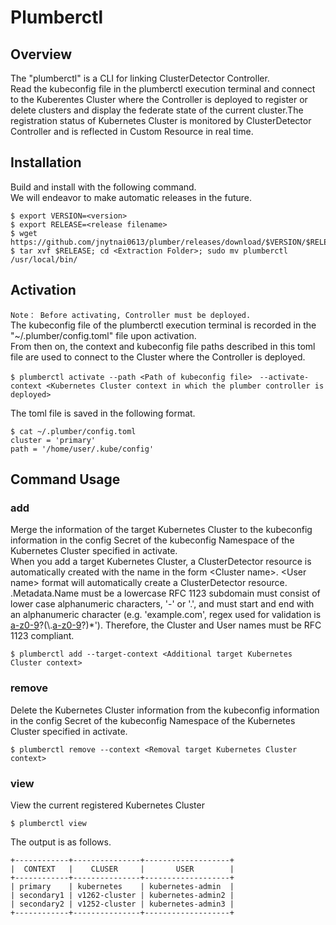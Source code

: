 # Plumberctl
## Overview
The "plumberctl" is a CLI for linking ClusterDetector Controller.  
Read the kubeconfig file in the plumberctl execution terminal and connect to the Kuberentes Cluster where the Controller is deployed to register or delete clusters and display the federate state of the current cluster.The registration status of Kubernetes Cluster is monitored by ClusterDetector Controller and is reflected in Custom Resource in real time.
## Installation
Build and install with the following command.  
We will endeavor to make automatic releases in the future.
```
$ export VERSION=<version>
$ export RELEASE=<release filename>
$ wget https://github.com/jnytnai0613/plumber/releases/download/$VERSION/$RELEASE
$ tar xvf $RELEASE; cd <Extraction Folder>; sudo mv plumberctl /usr/local/bin/
```
## Activation
`Note： Before activating, Controller must be deployed.`  
The kubeconfig file of the plumberctl execution terminal is recorded in the "~/.plumber/config.toml" file upon activation.  
From then on, the context and kubeconfig file paths described in this toml file are used to connect to the Cluster where the Controller is deployed.
```
$ plumberctl activate --path <Path of kubeconfig file>　--activate-context <Kubernetes Cluster context in which the plumber controller is deployed>
```
The toml file is saved in the following format.
```
$ cat ~/.plumber/config.toml
cluster = 'primary'
path = '/home/user/.kube/config'
```
## Command Usage
### add
Merge the information of the target Kubernetes Cluster to the kubeconfig information in the config Secret of the kubeconfig Namespace of the Kubernetes Cluster specified in activate.  
When you add a target Kubernetes Cluster, a ClusterDetector resource is automatically created with the name in the form \<Cluster name\>. \<User name\> format will automatically create a ClusterDetector resource.  
.Metadata.Name must be a lowercase RFC 1123 subdomain must consist of lower case alphanumeric characters, '-' or '.', and must start and end with an alphanumeric character (e.g. 'example.com', regex used for validation is [a-z0-9]([-a-z0-9]*[a-z0-9])?(\\.[a-z0-9]([-a-z0-9]*[a-z0-9])?)*'). Therefore, the Cluster and User names must be RFC 1123 compliant.

```
$ plumberctl add --target-context <Additional target Kubernetes Cluster context>
```
### remove
Delete the Kubernetes Cluster information from the kubeconfig information in the config Secret of the kubeconfig Namespace of the Kubernetes Cluster specified in activate.
```
$ plumberctl remove --context <Removal target Kubernetes Cluster context>
```
### view
View the current registered Kubernetes Cluster
```
$ plumberctl view
```
The output is as follows.
```
+------------+---------------+-------------------+
|  CONTEXT   |    CLUSER     |       USER        |
+------------+---------------+-------------------+
| primary    | kubernetes    | kubernetes-admin  |
| secondary1 | v1262-cluster | kubernetes-admin2 |
| secondary2 | v1252-cluster | kubernetes-admin3 |
+------------+---------------+-------------------+
```
